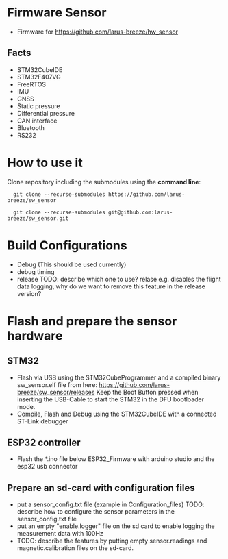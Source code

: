 # Firmware Sensor
- Firmware for https://github.com/larus-breeze/hw_sensor 

## Facts
- STM32CubeIDE
- STM32F407VG
- FreeRTOS
- IMU 
- GNSS 
- Static pressure 
- Differential pressure
- CAN interface
- Bluetooth
- RS232

# How to use it
Clone repository including the submodules using the **command line**: 

      git clone --recurse-submodules https://github.com/larus-breeze/sw_sensor
      
      git clone --recurse-submodules git@github.com:larus-breeze/sw_sensor.git

      
# Build Configurations
- Debug   (This should be used currently)
- debug timing
- release
TODO: describe which one to use?  relase e.g. disables the flight data logging, why do we want to remove this feature in the release version?


# Flash and prepare the sensor hardware
## STM32
- Flash via USB using the STM32CubeProgrammer and a compiled binary sw_sensor.elf file from here: https://github.com/larus-breeze/sw_sensor/releases  Keep the Boot Button pressed when inserting the USB-Cable to start the STM32 in the DFU bootloader mode.
- Compile, Flash and Debug using the STM32CubeIDE with a connected ST-Link debugger

## ESP32 controller
- Flash the *.ino file below ESP32_Firmware with arduino studio and the esp32 usb connector

## Prepare an sd-card with configuration files
- put a sensor_config.txt file (example in Configuration_files) TODO: describe how to configure the sensor parameters in the sensor_config.txt file
- put an empty "enable.logger" file on the sd card to enable logging the measurement data with 100Hz
- TODO: describe the features by putting empty sensor.readings and magnetic.calibration files on the sd-card.
